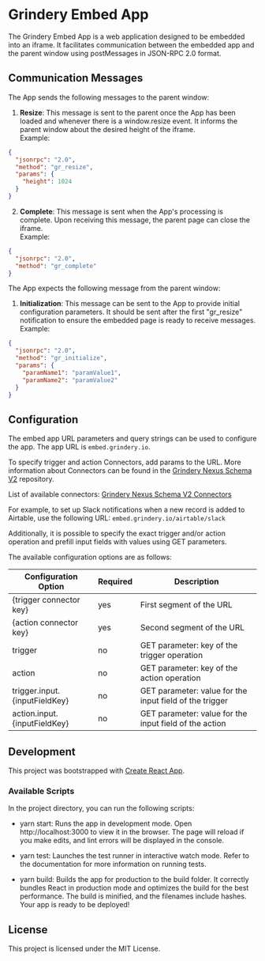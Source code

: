 # Grindery Embed App

The Grindery Embed App is a web application designed to be embedded into an iframe. It facilitates communication between the embedded app and the parent window using postMessages in JSON-RPC 2.0 format.

## Communication Messages

The App sends the following messages to the parent window:

1. **Resize**: This message is sent to the parent once the App has been loaded and whenever there is a window.resize event. It informs the parent window about the desired height of the iframe.  
   Example:

```json
{
  "jsonrpc": "2.0",
  "method": "gr_resize",
  "params": {
    "height": 1024
  }
}
```

2. **Complete**: This message is sent when the App's processing is complete. Upon receiving this message, the parent page can close the iframe.  
   Example:

```json
{
  "jsonrpc": "2.0",
  "method": "gr_complete"
}
```

The App expects the following message from the parent window:

1. **Initialization**: This message can be sent to the App to provide initial configuration parameters. It should be sent after the first "gr_resize" notification to ensure the embedded page is ready to receive messages.  
   Example:

```json
{
  "jsonrpc": "2.0",
  "method": "gr_initialize",
  "params": {
    "paramName1": "paramValue1",
    "paramName2": "paramValue2"
  }
}
```

## Configuration

The embed app URL parameters and query strings can be used to configure the app. The app URL is `embed.grindery.io`.

To specify trigger and action Connectors, add params to the URL. More information about Connectors can be found in the [Grindery Nexus Schema V2](https://github.com/grindery-io/grindery-nexus-schema-v2/tree/master/connectors) repository.

List of available connectors: [Grindery Nexus Schema V2 Connectors](https://github.com/grindery-io/grindery-nexus-schema-v2/tree/master/cds)

For example, to set up Slack notifications when a new record is added to Airtable, use the following URL: `embed.grindery.io/airtable/slack`

Additionally, it is possible to specify the exact trigger and/or action operation and prefill input fields with values using GET parameters.

The available configuration options are as follows:

| Configuration Option          | Required | Description                                             |
| ----------------------------- | -------- | ------------------------------------------------------- |
| {trigger connector key}       | yes      | First segment of the URL                                |
| {action connector key}        | yes      | Second segment of the URL                               |
| trigger                       | no       | GET parameter: key of the trigger operation             |
| action                        | no       | GET parameter: key of the action operation              |
| trigger.input.{inputFieldKey} | no       | GET parameter: value for the input field of the trigger |
| action.input.{inputFieldKey}  | no       | GET parameter: value for the input field of the action  |

## Development

This project was bootstrapped with [Create React App](https://create-react-app.dev/).

### Available Scripts

In the project directory, you can run the following scripts:

- yarn start: Runs the app in development mode. Open http://localhost:3000 to view it in the browser. The page will reload if you make edits, and lint errors will be displayed in the console.

- yarn test: Launches the test runner in interactive watch mode. Refer to the documentation for more information on running tests.

- yarn build: Builds the app for production to the build folder. It correctly bundles React in production mode and optimizes the build for the best performance. The build is minified, and the filenames include hashes. Your app is ready to be deployed!

## License

This project is licensed under the MIT License.
